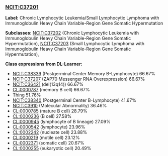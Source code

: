 
### [NCIT:C37201](http://purl.obolibrary.org/obo/NCIT_C37201)
**Label:** Chronic Lymphocytic Leukemia/Small Lymphocytic Lymphoma with Immunoglobulin Heavy Chain Variable-Region Gene Somatic Hypermutation

**Subclasses:** [NCIT:C37202](http://purl.obolibrary.org/obo/NCIT_C37202) (Chronic Lymphocytic Leukemia with Immunoglobulin Heavy Chain Variable-Region Gene Somatic Hypermutation), [NCIT:C37203](http://purl.obolibrary.org/obo/NCIT_C37203) (Small Lymphocytic Lymphoma with Immunoglobulin Heavy Chain Variable-Region Gene Somatic Hypermutation), 

**Class expressions from DL-Learner:**

- [NCIT:C38339](http://purl.obolibrary.org/obo/NCIT_C38339) (Postgerminal Center Memory B-Lymphocyte) 66.67%
- [NCIT:C37207](http://purl.obolibrary.org/obo/NCIT_C37207) (ZAP70 Messenger RNA Overexpression) 66.67%
- [NCIT:C36421](http://purl.obolibrary.org/obo/NCIT_C36421) (del(13q14)) 66.67%
- [CL:0000787](http://purl.obolibrary.org/obo/CL_0000787) (memory B cell) 66.67%
- Thing 51.76%
- [NCIT:C38340](http://purl.obolibrary.org/obo/NCIT_C38340) (Postgerminal Center B-Lymphocyte) 41.67%
- [NCIT:C3910](http://purl.obolibrary.org/obo/NCIT_C3910) (Molecular Abnormality) 36.46%
- [CL:0000785](http://purl.obolibrary.org/obo/CL_0000785) (mature B cell) 28.79%
- [CL:0000236](http://purl.obolibrary.org/obo/CL_0000236) (B cell) 27.58%
- [CL:0000945](http://purl.obolibrary.org/obo/CL_0000945) (lymphocyte of B lineage) 27.09%
- [CL:0000542](http://purl.obolibrary.org/obo/CL_0000542) (lymphocyte) 23.96%
- [CL:0002242](http://purl.obolibrary.org/obo/CL_0002242) (nucleate cell) 23.88%
- [CL:0000219](http://purl.obolibrary.org/obo/CL_0000219) (motile cell) 23.12%
- [CL:0002371](http://purl.obolibrary.org/obo/CL_0002371) (somatic cell) 20.67%
- [CL:0000255](http://purl.obolibrary.org/obo/CL_0000255) (eukaryotic cell) 20.49%


